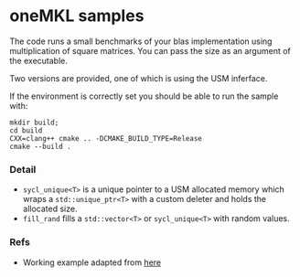 # oneMKL samples

The code runs a small benchmarks of your blas implementation using multiplication of square matrices. You can pass the size as an argument of the executable. 

Two versions are provided, one of which is using the USM inferface. 

If the environment is correctly set you should be able to run the sample with:
```
mkdir build; 
cd build 
CXX=clang++ cmake .. -DCMAKE_BUILD_TYPE=Release
cmake --build .
```

### Detail
- `sycl_unique<T>` is a unique pointer to a USM allocated memory which wraps a `std::unique_ptr<T>` with a custom deleter and holds the allocated size. 
- `fill_rand` fills a `std::vector<T>` or `sycl_unique<T>` with random values. 

### Refs
- Working example adapted from [here](https://software.intel.com/content/www/us/en/develop/documentation/oneapi-programming-guide/top/api-based-programming/intel-oneapi-math-kernel-library-onemkl/onemkl-code-sample.html)